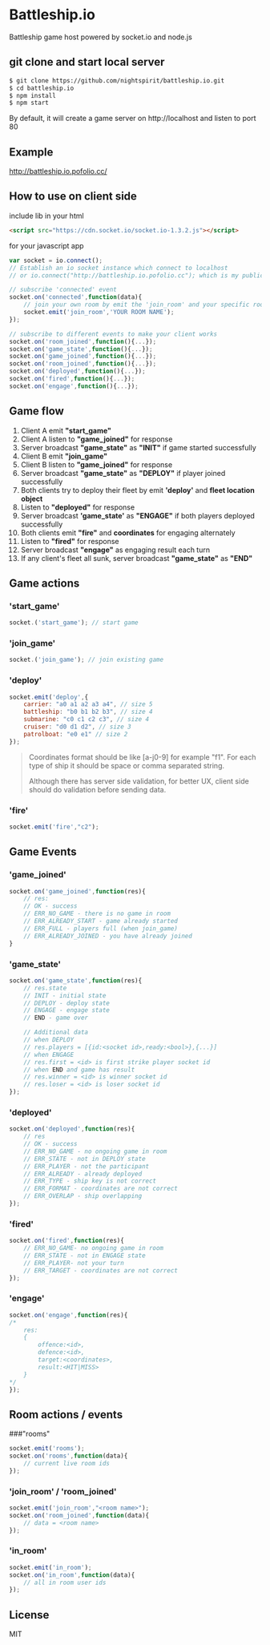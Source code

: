 # Battleship.io
Battleship game host powered by socket.io and node.js

## git clone and start local server
```bash
$ git clone https://github.com/nightspirit/battleship.io.git
$ cd battleship.io
$ npm install
$ npm start
```
By default, it will create a game server on http://localhost and listen to port 80

## Example
http://battleship.io.pofolio.cc/

## How to use on client side
include lib in your html
```html
<script src="https://cdn.socket.io/socket.io-1.3.2.js"></script>
```
for your javascript app
```js
var socket = io.connect();
// Establish an io socket instance which connect to localhost
// or io.connect("http://battleship.io.pofolio.cc"); which is my public server.

// subscribe 'connected' event
socket.on('connected',function(data){
	// join your own room by emit the 'join_room' and your specific room name
	socket.emit('join_room','YOUR ROOM NAME');
});

// subscribe to different events to make your client works
socket.on('room_joined',function(){...});
socket.on('game_state',function(){...}); 
socket.on('game_joined',function(){...}); 
socket.on('room_joined',function(){...}); 
socket.on('deployed',function(){...}); 
socket.on('fired',function(){...}); 
socket.on('engage',function(){...}); 
```

## Game flow
1. Client A emit **"start_game"**
2. Client A listen to **"game_joined"** for response
3. Server broadcast **"game_state"** as **"INIT"** if game started successfully
4. Client B emit **"join_game"**
5. Client B listen to **"game_joined"** for response
6. Server broadcast **"game_state"** as **"DEPLOY"** if player joined successfully
7. Both clients try to deploy their fleet by emit **'deploy'** and **fleet location object**
8. Listen to **"deployed"** for response
9. Server broadcast **'game_state'** as **"ENGAGE"** if both players deployed successfully
10. Both clients emit **"fire"** and **coordinates** for engaging alternately
11. Listen to **"fired"** for response
12. Server broadcast **"engage"** as engaging result each turn
13. If any client's fleet all sunk, server broadcast  **"game_state"** as **"END"**

## Game actions
### 'start_game'
```js
socket.('start_game'); // start game 
```
### 'join_game'
```js
socket.('join_game'); // join existing game 
```
### 'deploy'
```js
socket.emit('deploy',{
	carrier: "a0 a1 a2 a3 a4", // size 5
	battleship: "b0 b1 b2 b3", // size 4
	submarine: "c0 c1 c2 c3", // size 4
	cruiser: "d0 d1 d2", // size 3
	patrolboat: "e0 e1" // size 2
});
```
> Coordinates format should be like [a-j0-9] for example "f1". For each type of ship it should be space or comma separated string.
>
> Although there has server side validation, for better UX, client side should do validation before sending data.

### 'fire'
```js
socket.emit('fire',"c2");
```

## Game Events
### 'game_joined'
```js
socket.on('game_joined',function(res){
	// res:
	// OK - success
	// ERR_NO_GAME - there is no game in room
	// ERR_ALREADY_START - game already started
    // ERR_FULL - players full (when join_game)
	// ERR_ALREADY_JOINED - you have already joined
}
```
### 'game_state'
```js
socket.on('game_state',function(res){
	// res.state
	// INIT - initial state
	// DEPLOY - deploy state
	// ENGAGE - engage state
	// END - game over

	// Additional data
	// when DEPLOY 
	// res.players = [{id:<socket id>,ready:<bool>},{...}]
	// when ENGAGE
	// res.first = <id> is first strike player socket id
	// when END and game has result
	// res.winner = <id> is winner socket id
	// res.loser = <id> is loser socket id
});
```
### 'deployed'
```js
socket.on('deployed',function(res){
	// res
	// OK - success
	// ERR_NO_GAME - no ongoing game in room
	// ERR_STATE - not in DEPLOY state
	// ERR_PLAYER - not the participant 
	// ERR_ALREADY - already deployed
	// ERR_TYPE - ship key is not correct
	// ERR_FORMAT - coordinates are not correct
	// ERR_OVERLAP - ship overlapping
});
```
### 'fired'
```js
socket.on('fired',function(res){
	// ERR_NO_GAME- no ongoing game in room
	// ERR_STATE - not in ENGAGE state
	// ERR_PLAYER- not your turn
	// ERR_TARGET - coordinates are not correct
});
```
### 'engage'
```js
socket.on('engage',function(res){
/*
	res:
	{
		offence:<id>, 
		defence:<id>,
		target:<coordinates>,
		result:<HIT|MISS>
	}
*/
});
```

## Room actions / events
###"rooms"
```js
socket.emit('rooms');
socket.on('rooms',function(data){
	// current live room ids
});
```
### 'join_room' / 'room_joined'
```js
socket.emit('join_room',"<room name>");
socket.on('room_joined',function(data){
	// data = <room name>
});
```
### 'in_room' 
```js
socket.emit('in_room');
socket.on('in_room',function(data){
	// all in room user ids
});
```
## License
MIT
